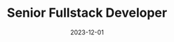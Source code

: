 ---
date: 2023-12-01
year: 2023
title: Senior Fullstack Developer
customer: Inno Games
project: Food Fight TD
image: "/assets/images/FoodFight.png"
description: Realtime multiplayer towerdefense game. I worked as a full stack developer focusing on game logic. 
projectLink: Food Fight TD
projectLinkSrc: https://play.google.com/store/apps/details?id=com.innogames.earlydefenders&hl=de&gl=US
tech: Java (Spring Boot), Unity3d C#
tagGroup: 
    - project 
    - games
---